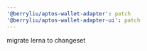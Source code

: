 ```yaml
---
'@berryliu/aptos-wallet-adapter': patch
'@berryliu/aptos-wallet-adapter-ui': patch
---
```


migrate lerna to changeset
